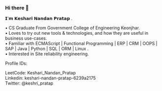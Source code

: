 ### Hi there 👋
𝗜'𝗺 𝗞𝗲𝘀𝗵𝗮𝗿𝗶 𝗡𝗮𝗻𝗱𝗮𝗻 𝗣𝗿𝗮𝘁𝗮𝗽 . 


• CS Graduate From Government College of Engineering Keonjhar.<br>
• Loves to try out new tools & technologies, and how they are useful in business use-cases. <br>
• Familiar with ECMAScript | Functional Programming | ERP | CRM | OOPS | SAP | Java | Python | SQL | ORM | Linux . <br>
• Interested in Site reliability engineering. <br>

Profile IDs:

LeetCode: Keshari_Nandan_Pratap <br>
Linkedin: keshari-nandan-pratap-6239a2175 <br>
Twitter:  @keshri_pratap <br>

<!--
**KESHARINANDANPRATAP/KESHARINANDANPRATAP** is a ✨ _special_ ✨ repository because its `README.md` (this file) appears on your GitHub profile.
Here are some ideas to get you started:

- 🔭 I’m currently working on ...
- 🌱 I’m currently learning ...
- 👯 I’m looking to collaborate on ...
- 🤔 I’m looking for help with ...
- 💬 Ask me about ...
- 📫 How to reach me: ...
- 😄 Pronouns: ...
- ⚡ Fun fact: ...
-->
